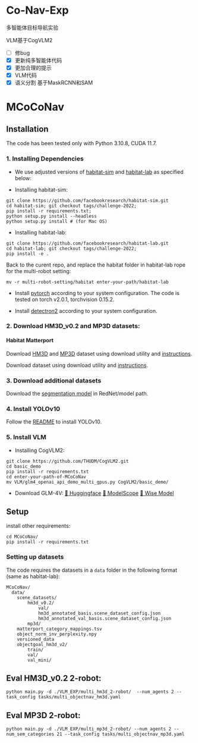 # Co-Nav-Exp
多智能体目标导航实验

VLM基于CogVLM2
 - [ ] 修bug
 - [X] 更新纯多智能体代码
 - [X] 更加合理的提示
 - [X] VLM代码
 - [X] 语义分割 基于MaskRCNN和SAM

# MCoCoNav

## Installation

The code has been tested only with Python 3.10.8, CUDA 11.7.

### 1. Installing Dependencies
- We use adjusted versions of [habitat-sim](https://github.com/facebookresearch/habitat-sim) and [habitat-lab](https://github.com/facebookresearch/habitat-lab) as specified below:

- Installing habitat-sim:
```
git clone https://github.com/facebookresearch/habitat-sim.git
cd habitat-sim; git checkout tags/challenge-2022; 
pip install -r requirements.txt; 
python setup.py install --headless
python setup.py install # (for Mac OS)
```

- Installing habitat-lab:
```
git clone https://github.com/facebookresearch/habitat-lab.git
cd habitat-lab; git checkout tags/challenge-2022; 
pip install -e .
```

Back to the curent repo, and replace the habitat folder in habitat-lab rope for the multi-robot setting: 

```
mv -r multi-robot-setting/habitat enter-your-path/habitat-lab
```

- Install [pytorch](https://pytorch.org/) according to your system configuration. The code is tested on torch v2.0.1, torchvision 0.15.2. 

- Install [detectron2](https://github.com/facebookresearch/detectron2/) according to your system configuration.

### 2. Download HM3D_v0.2 and MP3D datasets:

#### Habitat Matterport
Download [HM3D](https://aihabitat.org/datasets/hm3d/) and [MP3D](https://niessner.github.io/Matterport/) dataset using download utility and [instructions](https://github.com/facebookresearch/habitat-sim/blob/main/DATASETS.md).

Download  dataset using download utility and [instructions](https://github.com/facebookresearch/habitat-sim/blob/main/DATASETS.md#matterport3d-mp3d-dataset).

### 3. Download additional datasets

Download the [segmentation model](https://drive.google.com/file/d/1U0dS44DIPZ22nTjw0RfO431zV-lMPcvv/view?usp=share_link) in RedNet/model path.

### 4. Install YOLOv10

Follow the [README](detect/README.md) to install YOLOv10.

### 5. Install VLM
- Installing CogVLM2:
```
git clone https://github.com/THUDM/CogVLM2.git
cd basic_demo
pip install -r requirements.txt
cd enter-your-path-of-MCoCoNav
mv VLM/glm4_openai_api_demo_multi_gpus.py CogVLM2/basic_demo/
```
- Download GLM-4V:
[🤗 Huggingface](https://huggingface.co/THUDM/glm-4v-9b)
[🤖 ModelScope](https://modelscope.cn/models/ZhipuAI/glm-4-9b-chat-1m)
[💫 Wise Model](https://wisemodel.cn/models/ZhipuAI/GLM-4V-9B)

## Setup
install other requirements:
```
cd MCoCoNav/
pip install -r requirements.txt
```

### Setting up datasets
The code requires the datasets in a `data` folder in the following format (same as habitat-lab):
```
MCoCoNav/
  data/
    scene_datasets/
        hm3d_v0.2/
            val/
            hm3d_annotated_basis.scene_dataset_config.json
            hm3d_annotated_val_basis.scene_dataset_config.json
        mp3d/
    matterport_category_mappings.tsv
    object_norm_inv_perplexity.npy
    versioned_data
    objectgoal_hm3d_v2/
        train/
        val/
        val_mini/
```


## Eval HM3D_v0.2 2-robot: 
```
python main.py -d ./VLM_EXP/multi_hm3d_2-robot/  --num_agents 2 --task_config tasks/multi_objectnav_hm3d.yaml
```
## Eval MP3D 2-robot: 
```
python main.py -d ./VLM_EXP/multi_mp3d_2-robot/ --num_agents 2 --num_sem_categories 21 --task_config tasks/multi_objectnav_mp3d.yaml
```
